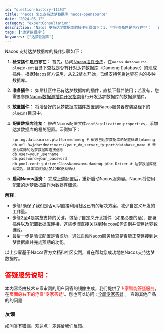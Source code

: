 ```yaml
---
id: "question-history-11193"
title: "nacos 怎么支持达梦数据库 nacos-opensource"
date: "2024-05-17"
category: "expertConsultation"
description: "Nacos 支持达梦数据库的操作步骤如下：1. **检查插件是否存在**：   首先，访问[Nacos插件仓库](https://github.com/nacos-group/nacos-plugin)，在`nacos-datasource-plugin-ext`目录下查找是否有针对达梦数据库（Da"
tags: ["达梦数据库"]
keywords: ["达梦数据库"]
---
```


Nacos 支持达梦数据库的操作步骤如下：

1. **检查插件是否存在**：
   首先，访问[Nacos插件仓库](https://github.com/nacos-group/nacos-plugin)，在`nacos-datasource-plugin-ext`目录下查找是否有针对达梦数据库（Dameng Database）的现成插件。根据Nacos官方说明，从2.2版本开始，已经支持包括达梦在内的多种数据库。

2. **准备插件**：
   如果社区中已有达梦数据库的插件，直接下载并使用；若没有，您需要参照[Nacos数据源插件开发指南](https://nacos.io/docs/latest/plugin/datasource-plugin/)自行开发达梦数据库的数据源插件。

3. **放置插件**：
   将准备好的达梦数据库插件放置到Nacos服务器安装路径下的`plugins`目录中。

4. **配置数据库连接**：
   修改Nacos配置文件`conf/application.properties`，添加达梦数据库的相关配置。示例如下：
   ```
   spring.datasource.platform=dameng # 假设已达梦数据库的配置标识为dameng
   db.url.0=jdbc:dmdriver://your_dm_server_ip:port/database_name # 替换为实际的达梦数据库连接信息
   db.user=your_username
   db.password=your_password
   db.pool.config.driverClassName=com.dameng.jdbc.Driver # 达梦数据库驱动类名，具体需根据达梦JDBC驱动确认
   ```

5. **启动Nacos服务**：
   完成上述配置后，重新启动Nacos服务器。Nacos将使用配置的达梦数据库作为数据存储源。

**解释**：
- 步骤1确保了我们是否可以直接利用社区已有的解决方案，减少自定义开发的工作量。
- 步骤2至4是实施支持的关键，包括了自定义开发插件（如果必要的话）、部署插件以及配置数据库连接，这些步骤直接关联到Nacos如何识别并使用达梦数据库。
- 最后一步是验证配置是否成功，通过启动Nacos服务检查是否能正常连接到达梦数据库并完成预期的功能。

以上步骤基于Nacos官方文档和社区实践，旨在帮助您成功地使Nacos支持达梦数据库。
## <font color="#FF0000">答疑服务说明：</font> 

本内容经由技术专家审阅的用户问答的镜像生成，我们提供了<font color="#FF0000">专家智能答疑服务</font>，在<font color="#FF0000">页面的右下的浮窗”专家答疑“</font>。您也可以访问 : [全局专家答疑](https://opensource.alibaba.com/chatBot) 。 咨询其他产品的的问题

### 反馈
如问答有错漏，欢迎点：[差评](https://ai.nacos.io/user/feedbackByEnhancerGradePOJOID?enhancerGradePOJOId=13732)给我们反馈。
